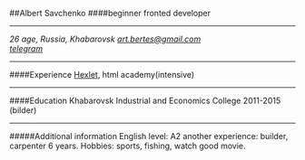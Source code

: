 ##Albert Savchenko
####beginner fronted developer

___
_26 age, Russia, Khabarovsk 
art.bertes@gmail.com   
[telegram](https://ru.hexlet.io/)_

___

####Experience 
[Hexlet](https://t.me/artbertes), html academy(intensive)
___
####Education
Khabarovsk Industrial and Economics College 2011-2015 (bilder)
___
#####Additional information
  English level: A2
  another experience: builder, carpenter 6 years.
  Hobbies: sports, fishing, watch good movie.